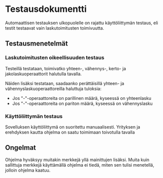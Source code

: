 # Testausdokumentti

Automaattisen testauksen ulkopuolelle on rajattu käyttöliittymän testaus, eli testit testaavat vain laskutoimitusten toimivuutta.

## Testausmenetelmät

### Laskutoimitusten oikeellisuuden testaus

Testeillä testataan, toimivatko yhteen-, vähennys-, kerto- ja jakolaskuoperaattorit halutulla tavalla.

Näiden lisäksi testataan, saadaanko perättäisillä yhteen- ja vähennyslaskuoperaattoreilla haluttuja tuloksia:

- Jos "-"-operaattoreita on parillinen määrä, kyseessä on yhteenlasku
- Jos "-"-operaattoreita on pariton määrä, kyseessä on vähennyslasku

### Käyttöliittymän testaus

Sovelluksen käyttöliittymä on suoritettu manuaalisesti. Yrityksen ja erehdyksen kautta ohjelma on saatu toimimaan toivotulla tavalla

## Ongelmat

Ohjelma hyväksyy muitakin merkkejä yllä mainittujen lisäksi. Muita kuin sallittuja merkkejä käyttämällä ohjelma ei tiedä, miten sen tulisi menetellä, jolloin ohjelma kaatuu.